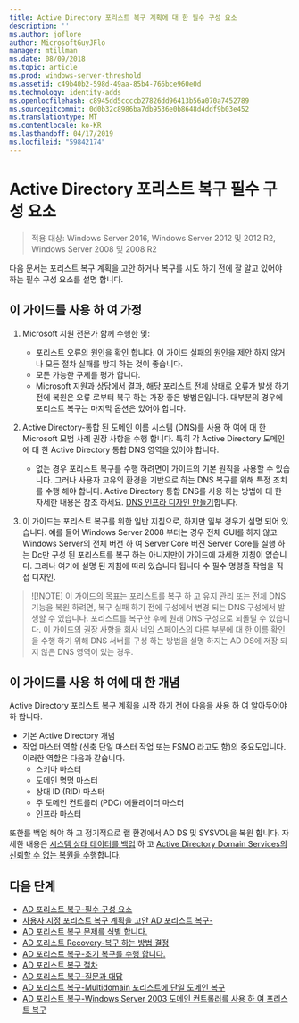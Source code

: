 ```yaml
---
title: Active Directory 포리스트 복구 계획에 대 한 필수 구성 요소
description: ''
ms.author: joflore
author: MicrosoftGuyJFlo
manager: mtillman
ms.date: 08/09/2018
ms.topic: article
ms.prod: windows-server-threshold
ms.assetid: c49b40b2-598d-49aa-85b4-766bce960e0d
ms.technology: identity-adds
ms.openlocfilehash: c8945dd5ccccb27826dd96413b56a070a7452789
ms.sourcegitcommit: 0d0b32c8986ba7db9536e0b8648d4ddf9b03e452
ms.translationtype: MT
ms.contentlocale: ko-KR
ms.lasthandoff: 04/17/2019
ms.locfileid: "59842174"
---
```

# <a name="active-directory-forest-recovery-prerequisites"></a>Active Directory 포리스트 복구 필수 구성 요소

>적용 대상: Windows Server 2016, Windows Server 2012 및 2012 R2, Windows Server 2008 및 2008 R2

다음 문서는 포리스트 복구 계획을 고안 하거나 복구를 시도 하기 전에 잘 알고 있어야 하는 필수 구성 요소를 설명 합니다.

## <a name="assumptions-for-using-this-guide"></a>이 가이드를 사용 하 여 가정

1. Microsoft 지원 전문가 함께 수행한 및:
   - 포리스트 오류의 원인을 확인 합니다. 이 가이드 실패의 원인을 제안 하지 않거나 모든 절차 실패를 방지 하는 것이 좋습니다.
   - 모든 가능한 구제를 평가 합니다.  
   - Microsoft 지원과 상담에서 결과, 해당 포리스트 전체 상태로 오류가 발생 하기 전에 복원은 오류 로부터 복구 하는 가장 좋은 방법은입니다. 대부분의 경우에 포리스트 복구는 마지막 옵션은 있어야 합니다.

2. Active Directory-통합 된 도메인 이름 시스템 (DNS)를 사용 하 여에 대 한 Microsoft 모범 사례 권장 사항을 수행 합니다. 특히 각 Active Directory 도메인에 대 한 Active Directory 통합 DNS 영역을 있어야 합니다. 
   - 없는 경우 포리스트 복구를 수행 하려면이 가이드의 기본 원칙을 사용할 수 있습니다. 그러나 사용자 고유의 환경을 기반으로 하는 DNS 복구를 위해 특정 조치를 수행 해야 합니다. Active Directory 통합 DNS를 사용 하는 방법에 대 한 자세한 내용은 참조 하세요. [DNS 인프라 디자인 만들기](../../ad-ds/plan/Creating-a-DNS-Infrastructure-Design.md)합니다.

3. 이 가이드는 포리스트 복구를 위한 일반 지침으로, 하지만 일부 경우가 설명 되어 있습니다. 예를 들어 Windows Server 2008 부터는 경우 전체 GUI를 하지 않고 Windows Server의 전체 버전 하 여 Server Core 버전 Server Core를 실행 하는 Dc만 구성 된 포리스트를 복구 하는 아니지만이 가이드에 자세한 지침이 없습니다. 그러나 여기에 설명 된 지침에 따라 있습니다 됩니다 수 필수 명령줄 작업을 직접 디자인.  

> ![!NOTE]
> 이 가이드의 목표는 포리스트를 복구 하 고 유지 관리 또는 전체 DNS 기능을 복원 하려면, 복구 실패 하기 전에 구성에서 변경 되는 DNS 구성에서 발생할 수 있습니다. 포리스트를 복구한 후에 원래 DNS 구성으로 되돌릴 수 있습니다. 이 가이드의 권장 사항을 회사 네임 스페이스의 다른 부분에 대 한 이름 확인을 수행 하기 위해 DNS 서버를 구성 하는 방법을 설명 하지는 AD DS에 저장 되지 않은 DNS 영역이 있는 경우.  

## <a name="concepts-for-using-this-guide"></a>이 가이드를 사용 하 여에 대 한 개념

Active Directory 포리스트 복구 계획을 시작 하기 전에 다음을 사용 하 여 알아두어야 하 합니다.  
  
- 기본 Active Directory 개념  
- 작업 마스터 역할 (신축 단일 마스터 작업 또는 FSMO 라고도 함)의 중요도입니다. 이러한 역할은 다음과 같습니다.  
   - 스키마 마스터
   - 도메인 명명 마스터
   - 상대 ID (RID) 마스터
   - 주 도메인 컨트롤러 (PDC) 에뮬레이터 마스터
   - 인프라 마스터

또한를 백업 해야 하 고 정기적으로 랩 환경에서 AD DS 및 SYSVOL을 복원 합니다. 자세한 내용은 [시스템 상태 데이터를 백업](AD-Forest-Recovery-Procedures.md) 하 고 [Active Directory Domain Services의 신뢰할 수 없는 복원을 수행](AD-Forest-Recovery-Procedures.md)합니다.

## <a name="next-steps"></a>다음 단계

- [AD 포리스트 복구-필수 구성 요소](AD-Forest-Recovery-Prerequisties.md)  
- [사용자 지정 포리스트 복구 계획을 고안 AD 포리스트 복구-](AD-Forest-Recovery-Devising-a-Plan.md)  
- [AD 포리스트 복구 문제를 식별 합니다.](AD-Forest-Recovery-Identify-the-Problem.md)
- [AD 포리스트 Recovery-복구 하는 방법 결정](AD-Forest-Recovery-Determine-how-to-Recover.md)
- [AD 포리스트 복구-초기 복구를 수행 합니다.](AD-Forest-Recovery-Perform-initial-recovery.md)  
- [AD 포리스트 복구 절차](AD-Forest-Recovery-Procedures.md)  
- [AD 포리스트 복구-질문과 대답](AD-Forest-Recovery-FAQ.md)  
- [AD 포리스트 복구-Multidomain 포리스트에 단일 도메인 복구](AD-Forest-Recovery-Single-Domain-in-Multidomain-Recovery.md)  
- [AD 포리스트 복구-Windows Server 2003 도메인 컨트롤러를 사용 하 여 포리스트 복구](AD-Forest-Recovery-Windows-Server-2003.md)  
